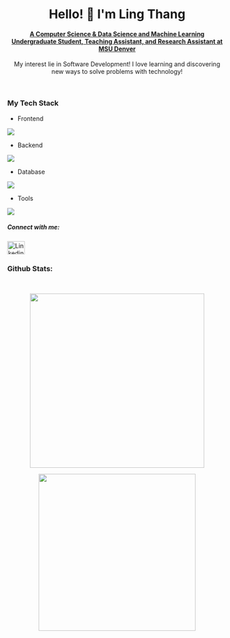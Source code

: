 <h1 align="center">Hello! 🙂 I'm Ling Thang</h1>
<a href="https://www.msudenver.edu/computer-sciences/" align="center"><h4>A Computer Science & Data Science and Machine Learning Undergraduate Student, Teaching Assistant, and Research Assistant at MSU Denver</h4></a>

<p align="center"> My interest lie in Software Development! I love learning and discovering new ways to solve problems with technology!</p>

<br>

<h3 align="left">My Tech Stack</h3>

- Frontend
<p align="left">
  <a href="https://skillicons.dev">
    <img src="https://skillicons.dev/icons?i=html,css,js,react,tailwind,vuejs" />
  </a>
</p>

- Backend
<p align="left">
  <a href="https://skillicons.dev">
    <img src="https://skillicons.dev/icons?i=java,python,nodejs,django" />
  </a>
</p>

- Database
<p align="left">
  <a href="https://skillicons.dev">
    <img src="https://skillicons.dev/icons?i=mysql,postgresql,mongodb" />
  </a>
</p>

- Tools
<p align="left">
  <a href="https://skillicons.dev">
    <img src="https://skillicons.dev/icons?i=git,github,figma,idea,vscode" />
  </a>
</p>

<h5 align="left">Connect with me:</h5>

<p align="left">
<a href="https://www.linkedin.com/in/ling-thang-686a52213" target="blank"><img align="center" src="https://raw.githubusercontent.com/rahuldkjain/github-profile-readme-generator/master/src/images/icons/Social/linked-in-alt.svg" alt="LinkedinLogo" height="30" width="40" /></a>
</p>

<h3 align="left">Github Stats:</h3>
<br/>
<p align="center"><img align="center" src="https://github-readme-streak-stats.herokuapp.com/?user=LingT03&theme=onedark&hide_border=true" width="400px" /></p>
<p align="center"><img align="center" src="https://github-readme-stats.vercel.app/api/top-langs/?username=LingT03&theme=onedark&show_icons=true&hide_border=true&layout=compact"  width="360px" /></p>
<br/>
<br/>
